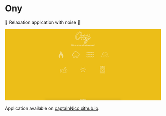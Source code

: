# Ony

:musical_note: Relaxation application with noise :musical_note:

![Previous](https://raw.githubusercontent.com/captainNico/Ony/master/README.png "Logo Title Text 1")

Application available on [captainNico.github.io](https://captainnico.github.io/Ony/).